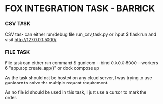 # FOX INTEGRATION TASK - BARRICK #

### CSV TASK ###

CSV task can either run/debug file run_csv_task.py or input $ flask run and visit http://127.0.0.1:5000/ 

### FILE TASK ###

File task can either run command $ gunicorn --bind 0.0.0.0:5000 --workers 6 "app.app:create_app()" or dock compose up

As the task should not be hosted on any cloud server, I was trying to use gunicorn to solve the multiple request 
requirement.

As no file id should be used in this task, I just use a cursor to mark the order.